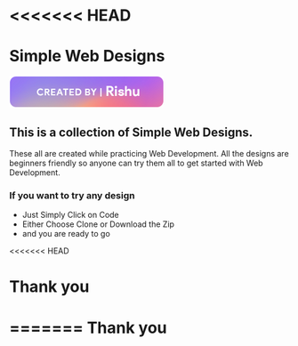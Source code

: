 <<<<<<< HEAD
=======

# Simple Web Designs

![Rishu is Hero ](https://github.com/rishu541/02-Learning-Web-Development/blob/master/ReadMe%20file%20Resouce/createbyrishu.png)

## This is a collection of Simple Web Designs.

These all are created while practicing Web Development. All the designs are beginners friendly so anyone can try them all to get started with Web Development.

### If you want to try any design

- Just Simply Click on Code
- Either Choose Clone or Download the Zip
- and you are ready to go

<<<<<<< HEAD
# Thank you
=======
Thank you
=======

